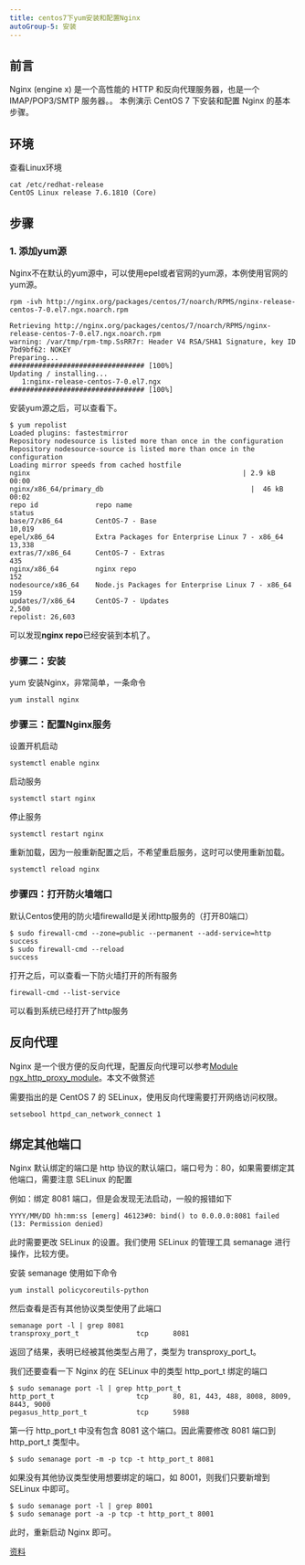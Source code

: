 ```yaml
---
title: centos7下yum安装和配置Nginx
autoGroup-5: 安装
---
```



## 前言

Nginx (engine x) 是一个高性能的 HTTP 和反向代理服务器，也是一个 IMAP/POP3/SMTP 服务器。。 本例演示 CentOS 7 下安装和配置 Nginx 的基本步骤。

## 环境

查看Linux环境
```
cat /etc/redhat-release 
CentOS Linux release 7.6.1810 (Core) 
```

## 步骤

### 1. 添加yum源
Nginx不在默认的yum源中，可以使用epel或者官网的yum源，本例使用官网的yum源。

```
rpm -ivh http://nginx.org/packages/centos/7/noarch/RPMS/nginx-release-centos-7-0.el7.ngx.noarch.rpm 

Retrieving http://nginx.org/packages/centos/7/noarch/RPMS/nginx-release-centos-7-0.el7.ngx.noarch.rpm
warning: /var/tmp/rpm-tmp.SsRR7r: Header V4 RSA/SHA1 Signature, key ID 7bd9bf62: NOKEY
Preparing...                          ################################# [100%]
Updating / installing...
   1:nginx-release-centos-7-0.el7.ngx ################################# [100%]
```

安装yum源之后，可以查看下。
```
$ yum repolist
Loaded plugins: fastestmirror
Repository nodesource is listed more than once in the configuration
Repository nodesource-source is listed more than once in the configuration
Loading mirror speeds from cached hostfile
nginx                                                    | 2.9 kB     00:00     
nginx/x86_64/primary_db                                    |  46 kB   00:02     
repo id              repo name                                            status
base/7/x86_64        CentOS-7 - Base                                      10,019
epel/x86_64          Extra Packages for Enterprise Linux 7 - x86_64       13,338
extras/7/x86_64      CentOS-7 - Extras                                       435
nginx/x86_64         nginx repo                                              152
nodesource/x86_64    Node.js Packages for Enterprise Linux 7 - x86_64        159
updates/7/x86_64     CentOS-7 - Updates                                    2,500
repolist: 26,603
```

可以发现**nginx repo**已经安装到本机了。

### 步骤二：安装
yum 安装Nginx，非常简单，一条命令
```
yum install nginx
```

### 步骤三：配置Nginx服务

设置开机启动
```
systemctl enable nginx
```

启动服务
```
systemctl start nginx
```

停止服务
```
systemctl restart nginx
```
重新加载，因为一般重新配置之后，不希望重启服务，这时可以使用重新加载。
```
systemctl reload nginx
```

### 步骤四：打开防火墙端口
默认Centos使用的防火墙firewalld是关闭http服务的（打开80端口）
```
$ sudo firewall-cmd --zone=public --permanent --add-service=http
success
$ sudo firewall-cmd --reload
success
```

打开之后，可以查看一下防火墙打开的所有服务
```
firewall-cmd --list-service
```

可以看到系统已经打开了http服务

## 反向代理

Nginx 是一个很方便的反向代理，配置反向代理可以参考[Module ngx_http_proxy_module](http://nginx.org/en/docs/http/ngx_http_proxy_module.html)。本文不做赘述

需要指出的是 CentOS 7 的 SELinux，使用反向代理需要打开网络访问权限。

```
setsebool httpd_can_network_connect 1 
```

## 绑定其他端口

Nginx 默认绑定的端口是 http 协议的默认端口，端口号为：80，如果需要绑定其他端口，需要注意 SELinux 的配置

例如：绑定 8081 端口，但是会发现无法启动，一般的报错如下
```
YYYY/MM/DD hh:mm:ss [emerg] 46123#0: bind() to 0.0.0.0:8081 failed (13: Permission denied)
```

此时需要更改 SELinux 的设置。我们使用 SELinux 的管理工具 semanage 进行操作，比较方便。

安装 semanage 使用如下命令
```
yum install policycoreutils-python
```

然后查看是否有其他协议类型使用了此端口
```
semanage port -l | grep 8081
transproxy_port_t              tcp      8081
```

返回了结果，表明已经被其他类型占用了，类型为 transproxy_port_t。

我们还要查看一下 Nginx 的在 SELinux 中的类型 http_port_t 绑定的端口
```
$ sudo semanage port -l | grep http_port_t
http_port_t                    tcp      80, 81, 443, 488, 8008, 8009, 8443, 9000
pegasus_http_port_t            tcp      5988
```

第一行 http_port_t 中没有包含 8081 这个端口。因此需要修改 8081 端口到 http_port_t 类型中。

```
$ sudo semanage port -m -p tcp -t http_port_t 8081
```

如果没有其他协议类型使用想要绑定的端口，如 8001，则我们只要新增到 SELinux 中即可。

```
$ sudo semanage port -l | grep 8001
$ sudo semanage port -a -p tcp -t http_port_t 8001
```

此时，重新启动 Nginx 即可。


[资料](https://qizhanming.com/)